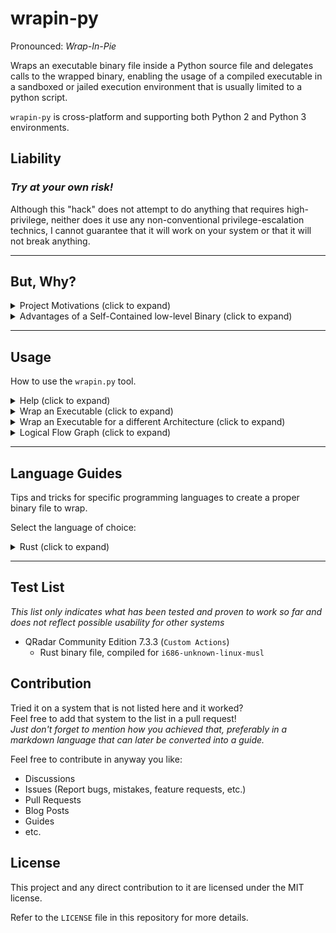 # wrapin-py  

Pronounced: _Wrap-In-Pie_  

Wraps an executable binary file inside a Python source file and delegates calls to the wrapped binary, enabling the usage of a compiled executable in a sandboxed or jailed execution environment that is usually limited to a python script.

`wrapin-py` is cross-platform and supporting both Python 2 and Python 3 environments.

## Liability

### __*Try at your own risk!*__  

Although this "hack" does not attempt to do anything that requires high-privilege, neither does it use any non-conventional privilege-escalation technics, I cannot guarantee that it will work on your system or that it will not break anything.

---

## But, Why?

<details>
<summary>Project Motivations (click to expand)</summary>

## Project Motivations

This project serves me as a research and a Proof-of-Concept, about the idea of using Rust as a scripting language for platforms that usually support scripting with interpreted languages. Hopefully, scripting directly in the Rust programming language, will be a thing of the future for closed systems as well.

Languages used for scripting within closed source products are usually running inside a very limited sandbox or jailed environment, which at best, is able to offer us usage of the base libraries of the language or maybe even a few selected third-parties (e.g. `requests`). Also, some environments are still using Python 2 and do not support more advanced features, such as Python annotations that can help reduce errors (when used correctly) by guiding our IDE to catch misuse mistakes early on.

For the most part, Python is still powerful, easy, and good enough for about any scripting task. But for some more advanced use case scenarios, when logic can get real complex with advanced features, an alternative may fit better.

As I worked with the Rust programming language recently, I realized it has some big advantages that could serve me well when my projects (scripts or otherwise) get long and complex with their logical flows. An advantage well noticed when returning to an old Python project (even when it has a good or even a great design). This ultimately lead me to wonder if using Rust, a statically-compiled, strongly-typed and a new generation of a low-level language (comparable to C\C++ on steroids), could serve me for a complex script design while using its powerful compiler as an excellent guarantee for my code correctness. Modifying and maintaining a complex Rust program gets me a peace of mind as I know that if it compiles, it is correct.

</details>

<details>
<summary>Advantages of a Self-Contained low-level Binary (click to expand)</summary>

## Advantages of a Self-Contained low-level Binary

1. __*Single file*__, independent of any runtime environment, can be embedded with third-party libraries while offering more advanced APIs, such that are not part of the core Python libraries which are provided by default in the sandboxed environment  
   - __Caveat:__ In restricted, stripped environments, this can work as long as your binary does not try to use dynamically linked APIs which may be restricted or completely missing in that sandboxed environment (e.g. `cmake` or native `OpenSSL`).

2. Using a strongly typed, statically compiled programming language for complex projects, that is also highly performant, can help find problems long before they reach production, especially for rare, invisible, cases.

3. Can provide you with bare-metal performance for heavy calculations.

</details>

---

## Usage

How to use the `wrapin.py` tool.

<details>
<summary>Help (click to expand)</summary>

### Help

You can find the most updated available command list in the help menu, using the `--help` switch.

```bash
python wrapin.py --help
```

#### Output

```text
usage: wrapin.py [-h] [-o OUTPUT] [-t TARGET] binary_file

Wrap a binary file into a Python file container to be used in 
the context of scripting environments that are some what limited to Python and its core libraries.

positional arguments:
  binary_file           The binary file to be wrapped inside the Python file container.

options:
  -h, --help            show this help message and exit
  -o OUTPUT, --output OUTPUT
                        Specify the output path for the Python container file.
  -t TARGET, --target TARGET
                        Specify the target operating system for the binary file: `Windows`, `Linux` or `Darwin`. By
                        default, the current operating system is selected. Mismatch of configurations with the wrapped
                        file will cause a failure in execution and will exit with an error.
```

</details>  

<details>
<summary>Wrap an Executable (click to expand)</summary>

### Wrap an Executable

```powershell
python wrapin.py hello_world_windows.exe
```

Will produce the wrapper file: `hello_world_windows.exe.wrapped.py`

📦 (Working directory)  
 ┣ 📜hello_world_windows.exe  
 ┣ 📜hello_world_windows.exe.wrapped.py  👈  
 ┗ 📜wrapin.py

- Upload the wrapper file as an automations script to your external system.

</details>  

<details>
<summary>Wrap an Executable for a different Architecture (click to expand)</summary>

### Wrap an Executable for a different Architecture

The next is an example of wrapping a *Linux* binary file from a *Windows* environment

```powershell
python wrapin.py hello_world_linux.bin --target=linux
```

- Providing a wrong platform, e.g. running the wrapper file in a Windows environment while it is configured for Linux, will simply exit with an error, without trying to run the wrapped executable.  

</details>

<details>
<summary>Logical Flow Graph (click to expand)</summary>

## Logical Flow Graph

### Wrap & Upload the Executable

![Alt text](./assets/wrapping-diagram.svg)

### Auto-Unwrap & Delegate Script Calls

![Alt text](./assets/unwrapping-diagram.svg)

- The wrapped file is unwrapped into a directory called `unwrapped` that is automatically created within the logged machine user's home directory (`~`). This is done to make sure that a lack of permissions will not pose a problem.

</details>

---

## Language Guides

Tips and tricks for specific programming languages to create a proper binary file to wrap.

Select the language of choice:

<details>
<summary>Rust (click to expand)</summary>

### Optimize for Size

Unless you have some very specific requirements, it is recommended for you to optimize your binary for size in the context of scripting.

- Configure `Cargo.toml` to optimize the `--release` build for size  
  - Use `panic = 'abort'` to exit on panic rather than unwind, unless you are catching unwind to recover from panics in your use case

```toml
[profile.release]
panic = 'abort'
codegen-units = 1
incremental = true
lto = true
opt-level = 'z' # Optimize for size
```

### Building to 32-bit Targets (Reducing Size)

Add a 32-bit target to reduce the binary size, unless you are expected to use more than 4 GB RAM or having some other limiting reason to do so.

- If you insist on a 64-bit binary, replace all `i686` values with `x86_64`

---

<details>
<summary>Windows 32-bit (click to expand)</summary>

Add `i686-pc-windows-msvc` to the rustup toolchain

```powershell
rustup target add i686-pc-windows-msvc
```

Build target

```powershell
cargo build --target=i686-pc-windows-msvc --release
```

</details>

---

<details>
<summary>Linux 32-bit (click to expand)</summary>

Since we are most probably building for a limited jail or sandboxed environment, our best chance is to compile to `musl` instead of `gnu`, since `gnu` is using APIs that are dynamically linked and may be absent within the context of the sandbox.  

### GNU & MUSL

- You can always try `gnu` first and fallback to `musl`  
- Using `musl` requires you to use pure Rust alternative libraries. e.g. replace `rust-native-tls` with `rust-tls`  
- Don't get discouraged using `musl` if your `gnu` binary cannot access dynamically linked libraries; This could also explain why some of your python code is unable to perform certain functionalities as well. With `musl` you can get a chance to overcome these problems.

### Building Proper   

Add `i686-unknown-linux-musl` to the rustup toolchain

```bash
rustup target add i686-unknown-linux-musl
```

Build target

```bash
cargo build --target=i686-unknown-linux-musl --release
```

</details>

</details>

---

## Test List

*This list only indicates what has been tested and proven to work so far and does not reflect possible usability for other systems*

- QRadar Community Edition 7.3.3 (`Custom Actions`)
  - Rust binary file, compiled for  `i686-unknown-linux-musl`

## Contribution  

Tried it on a system that is not listed here and it worked?  
Feel free to add that system to the list in a pull request!  
*Just don't forget to mention how you achieved that, preferably in a markdown language that can later be converted into a guide.*

Feel free to contribute in anyway you like:

- Discussions  
- Issues (Report bugs, mistakes, feature requests, etc.)  
- Pull Requests  
- Blog Posts  
- Guides  
- etc.  

## License

This project and any direct contribution to it are licensed under the MIT license.

Refer to the `LICENSE` file in this repository for more details.
